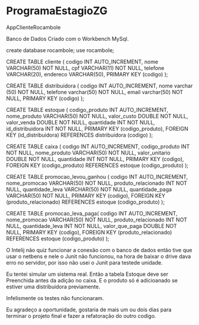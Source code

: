 # ProgramaEstagioZG
AppClienteRocambole

Banco de Dados Criado com o Workbench MySql.

create database rocambole;
use rocambole;

CREATE TABLE cliente (
	codigo INT AUTO_INCREMENT,
    nome VARCHAR(50) NOT NULL,
    cpf VARCHAR(11) NOT NULL,
    telefone VARCHAR(20),
    endereco VARCHAR(50),
    PRIMARY KEY (codigo)
);

CREATE TABLE distribuidora (
	codigo INT AUTO_INCREMENT,
    nome varchar (50) NOT NULL,
    telefone varchar(50) NOT NULL,
    email varchar(50) NOT NULL,
    PRIMARY KEY (codigo)
);

CREATE TABLE estoque (
	codigo_produto INT AUTO_INCREMENT,
    nome_produto VARCHAR(50) NOT NULL,
    valor_custo DOUBLE NOT NULL,
    valor_venda DOUBLE NOT NULL,
    quantidade INT NOT NULL,
    id_distribuidora INT NOT NULL,
    PRIMARY KEY (codigo_produto),
	FOREIGN KEY (id_distribuidora) REFERENCES distribuidora (codigo)
);

CREATE TABLE caixa (
	codigo INT AUTO_INCREMENT,
    codigo_produto INT NOT NULL,
	nome_produto VARCHAR(50) NOT NULL,
    valor_unitario DOUBLE NOT NULL,
    quantidade INT NOT NULL,
    PRIMARY KEY (codigo),
	FOREIGN KEY (codigo_produto) REFERENCES estoque (codigo_produto)
);

CREATE TABLE promocao_levou_ganhou (
	codigo INT AUTO_INCREMENT,
	nome_promocao VARCHAR(50) NOT NULL,
    produto_relacionado INT NOT NULL,
    quantidade_leva VARCHAR(50) NOT NULL,
    quantidade_paga VARCHAR(50) NOT NULL,
    PRIMARY KEY (codigo),
    FOREIGN KEY (produto_relacionado) REFERENCES estoque (codigo_produto)
);

CREATE TABLE promocao_leva_paga(
	codigo INT AUTO_INCREMENT,
    nome_promocao VARCHAR(50) NOT NULL,
    produto_relacionado INT NOT NULL,
    quantidade_leva INT  NOT NULL,
    valor_que_paga DOUBLE NOT NULL,
    PRIMARY KEY (codigo),
    FOREIGN KEY (produto_relacionado) REFERENCES estoque (codigo_produto)
);


O Intelij não quiz funcionar a conexão com o banco de dados então tive que usar o netbens e nele o Junit não funcionou, na hora de baixar o drive dava erro no servidor, por isso não usei o Junit para testede unidade.

Eu tentei simular um sistema real.
Então a tabela Estoque deve ser  Preenchida antes da adição no caixa.
E o produto só é adicioanado se estiver uma distribuidora previamente.

Infelismente os testes não funcionaram.

Eu agradeço a oportunidade, gostaria de mais um ou dois dias para terminar o projeto final e fazer a refatoração do outro codigo.



